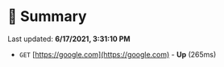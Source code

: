 # 📖 Summary
Last updated: **6/17/2021, 3:31:10 PM**

- `GET` [https://google.com](https://google.com) - **Up** (265ms)
